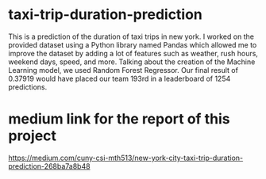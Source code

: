 # taxi-trip-duration-prediction
This is a prediction of the duration of taxi trips in new york. I worked on the provided dataset using a Python library named Pandas which allowed me to improve the dataset by adding a lot of features such as weather, rush hours, weekend days, speed, and more. Talking about the creation of the Machine Learning model, we used Random Forest Regressor. Our final result of 0.37919 would have placed our team 193rd in a leaderboard of 1254 predictions.
# medium link for the report of this project
https://medium.com/cuny-csi-mth513/new-york-city-taxi-trip-duration-prediction-268ba7a8b48

